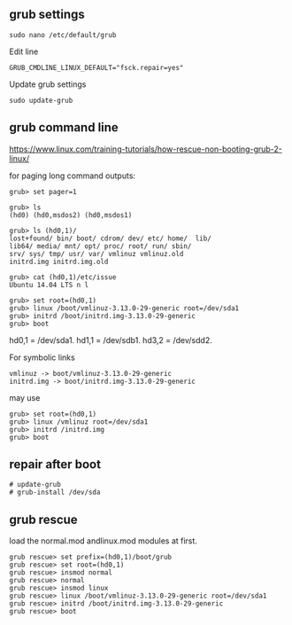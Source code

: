 ## grub settings

```
sudo nano /etc/default/grub
```

Edit line

```
GRUB_CMDLINE_LINUX_DEFAULT="fsck.repair=yes"
```

Update grub settings

```
sudo update-grub
```

## grub command line

<https://www.linux.com/training-tutorials/how-rescue-non-booting-grub-2-linux/>

for paging long command outputs:

```
grub> set pager=1
```

```
grub> ls
(hd0) (hd0,msdos2) (hd0,msdos1)

grub> ls (hd0,1)/
lost+found/ bin/ boot/ cdrom/ dev/ etc/ home/  lib/
lib64/ media/ mnt/ opt/ proc/ root/ run/ sbin/ 
srv/ sys/ tmp/ usr/ var/ vmlinuz vmlinuz.old 
initrd.img initrd.img.old

grub> cat (hd0,1)/etc/issue
Ubuntu 14.04 LTS n l

grub> set root=(hd0,1)
grub> linux /boot/vmlinuz-3.13.0-29-generic root=/dev/sda1
grub> initrd /boot/initrd.img-3.13.0-29-generic
grub> boot
```

hd0,1 = /dev/sda1. hd1,1 = /dev/sdb1. hd3,2 = /dev/sdd2.

For symbolic links

```
vmlinuz -> boot/vmlinuz-3.13.0-29-generic
initrd.img -> boot/initrd.img-3.13.0-29-generic
```

may use

```
grub> set root=(hd0,1)
grub> linux /vmlinuz root=/dev/sda1
grub> initrd /initrd.img
grub> boot
```

## repair after boot

```
# update-grub
# grub-install /dev/sda
```

## grub rescue

load the normal.mod andlinux.mod modules at first.

```
grub rescue> set prefix=(hd0,1)/boot/grub
grub rescue> set root=(hd0,1)
grub rescue> insmod normal
grub rescue> normal
grub rescue> insmod linux
grub rescue> linux /boot/vmlinuz-3.13.0-29-generic root=/dev/sda1
grub rescue> initrd /boot/initrd.img-3.13.0-29-generic
grub rescue> boot
```
